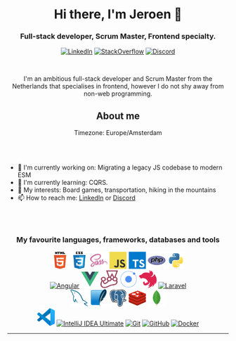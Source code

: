 <h1 align="center">Hi there, I'm Jeroen 👋</h1>

<h3 align="center">Full-stack developer, Scrum Master, Frontend specialty.</h3>

<p align="center">
<a href="https://www.linkedin.com/in/jeroen--akkerman/"><img src="https://img.shields.io/badge/linkedin-%230a66c2.svg?&style=for-the-badge&logo=linkedin&logoColor=white" alt="LinkedIn"/></a>
<a href="https://stackoverflow.com/users/6413844/"><img src="https://img.shields.io/badge/StackOverflow-%23F48225.svg?&style=for-the-badge&logo=stackoverflow&logoColor=white" alt="StackOverflow"/></a>
<a href="https://discord.com/users/96746840958959616"><img src="https://img.shields.io/badge/Ionaru-%235865f2.svg?&style=for-the-badge&logo=discord&logoColor=white" alt="Discord"/></a>
</p>

<br>

<p align="center">I'm an ambitious full-stack developer and Scrum Master from the Netherlands that specialises in frontend, however I do not shy away from non-web programming.</p>

<h2 align="center">About me</h2>
<p align="center">
  Timezone: Europe/Amsterdam
</p>

<br>
<br>

<p align="center">
<!-- <em>Under construction 🏗️</em> -->
</p>

<!-- Here are some ideas to get you started: -->

- 🔭 I'm currently working on: Migrating a legacy JS codebase to modern ESM
- 🌱 I'm currently learning: CQRS.
- 💬 My interests: Board games, transportation, hiking in the mountains
- 📫 How to reach me: <a href="https://www.linkedin.com/in/jeroen--akkerman/">LinkedIn</a> or <a href="https://discord.com/users/96746840958959616">Discord</a>
<!--
- 👯 I’m looking to collaborate on ...
- 🤔 I’m looking for help with ...
- 😄 Pronouns: ...
- ⚡ Fun fact: ...
  -->

<br />
<br />
<p>
<h3 align="center">My favourite languages, frameworks, databases and tools</h3>
</p>
<p align="center">
<a href="https://www.w3.org/html/" target="_blank">
<img height="40px" src="https://raw.githubusercontent.com/devicons/devicon/master/icons/html5/html5-original-wordmark.svg" alt="HTML5" width="40" height="40"/></a>
<a href="https://developer.mozilla.org/en-US/docs/Web/CSS" target="_blank">
<img height="40px" src="https://raw.githubusercontent.com/devicons/devicon/master/icons/css3/css3-original-wordmark.svg" alt="CSS3" width="40" height="40"/></a>
<a href="https://sass-lang.com/" target="_blank">
<img height="40px" src="https://raw.githubusercontent.com/devicons/devicon/master/icons/sass/sass-original.svg" alt="Sass" width="40" height="40"/></a>
<a href="https://developer.mozilla.org/en-US/docs/Web/JavaScript" target="_blank">
<img height="40px" src="https://raw.githubusercontent.com/devicons/devicon/master/icons/javascript/javascript-original.svg" alt="JavaScript " width="40" height="40"/></a>
<a href="https://www.typescriptlang.org/" target="_blank">
<img height="40px" src="https://raw.githubusercontent.com/devicons/devicon/master/icons/typescript/typescript-original.svg" alt="Typescript" width="40" height="40"/></a>
<a href="https://www.php.net/" target="_blank">
<img height="40px" src="https://raw.githubusercontent.com/devicons/devicon/master/icons/php/php-original.svg" alt="PHP" width="40" height="40"/></a>
<a href="https://www.python.org/" target="_blank">
<img height="40px" src="https://raw.githubusercontent.com/devicons/devicon/master/icons/python/python-original.svg" alt="Python" width="40" height="40"/></a>
<br>
<a href="https://angular.dev/" target="_blank">
<img height="40px" src="https://logosandtypes.com/wp-content/uploads/2024/01/angular.svg" alt="Angular" width="40" height="40"/></a>
<a href="https://vuejs.org/" target="_blank">
<img height="40px" src="https://raw.githubusercontent.com/devicons/devicon/master/icons/vuejs/vuejs-original.svg" alt="Vue.js" width="40" height="40"/></a>
<a href="https://jestjs.io/" target="_blank">
<img height="40px" src="https://raw.githubusercontent.com/devicons/devicon/master/icons/jest/jest-plain.svg" alt="Jest" width="40" height="40"/></a>
<a href="https://ionicframework.com/" target="_blank">
<img height="40px" src="https://raw.githubusercontent.com/devicons/devicon/master/icons/ionic/ionic-original.svg" alt="Ionic" width="40" height="40"/></a>
<a href="https://nestjs.com/" target="_blank">
<img height="40px" src="https://raw.githubusercontent.com/devicons/devicon/master/icons/nestjs/nestjs-original.svg" alt="NestJS" width="40" height="40"/></a>
<a href="https://laravel.com/" target="_blank">
<img height="40px" src="https://laravel.com/img/logomark.min.svg" alt="Laravel" width="40" height="40"/></a>
<br>
<a href="https://www.mysql.com/" target="_blank">
<img height="40px" alt="MySQL" width="40px" src="https://raw.githubusercontent.com/devicons/devicon/master/icons/mysql/mysql-original.svg"/></a>
<a href="https://sqlite.org/" target="_blank">
<img height="40px" alt="SQLite" width="40px" src="https://raw.githubusercontent.com/devicons/devicon/master/icons/sqlite/sqlite-original.svg"/></a>
<a href="https://www.postgresql.org/" target="_blank">
<img height="40px" alt="PostgreSQL" width="40px" src="https://raw.githubusercontent.com/devicons/devicon/master/icons/postgresql/postgresql-original.svg"/></a>
<a href="https://redis.io/" target="_blank">
<img height="40px" alt="Redis" width="40px" src="https://raw.githubusercontent.com/devicons/devicon/master/icons/redis/redis-original.svg"/></a>
<a href="https://www.mongodb.com/" target="_blank">
<img height="40px" alt="Mongo DB" width="40px" src="https://raw.githubusercontent.com/devicons/devicon/master/icons/mongodb/mongodb-original.svg"/></a>
<br>
<a href="https://code.visualstudio.com/" target="_blank">
<img height="40px" alt="Visual Studio Code" width="40px" src="https://raw.githubusercontent.com/devicons/devicon/master/icons/vscode/vscode-original.svg"/></a>
<a href="https://www.jetbrains.com/idea/" target="_blank">
<img height="40px" alt="IntelliJ IDEA Ultimate" width="40px" src="https://resources.jetbrains.com/storage/products/company/brand/logos/IntelliJ_IDEA_icon.svg"/></a>
<a href="https://git-scm.com/" target="_blank">
<img height="40px" alt="Git" width="40px" src="https://raw.githubusercontent.com/gilbarbara/logos/master/logos/git-icon.svg"/></a>
<a href="https://github.com/Ionaru" target="_blank">
<img height="40px" alt="GitHub" width="40px" src="https://raw.githubusercontent.com/gilbarbara/logos/master/logos/github-icon.svg"/></a>
<a href="https://www.docker.com/" target="_blank">
<img height="40px" alt="Docker" width="40px" src="https://raw.githubusercontent.com/gilbarbara/logos/master/logos/docker-icon.svg"/></a>
</p>
<hr>
<br>
<p align="center">
</p>
